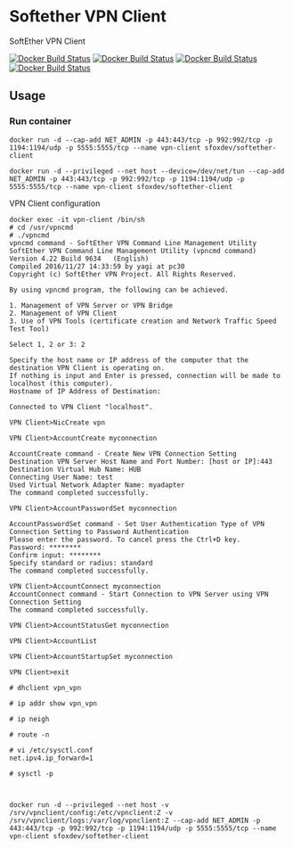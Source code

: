 # Softether VPN Client

SoftEther VPN Client

[![Docker Build Status](https://img.shields.io/docker/build/sfoxdev/softether-client.svg?style=flat-square)]()
[![Docker Build Status](https://img.shields.io/docker/automated/sfoxdev/softether-client.svg?style=flat-square)]()
[![Docker Build Status](https://img.shields.io/docker/pulls/sfoxdev/softether-client.svg?style=flat-square)]()
[![Docker Build Status](https://img.shields.io/docker/stars/sfoxdev/softether-client.svg?style=flat-square)]()

## Usage

### Run container

```
docker run -d --cap-add NET_ADMIN -p 443:443/tcp -p 992:992/tcp -p 1194:1194/udp -p 5555:5555/tcp --name vpn-client sfoxdev/softether-client
```

```
docker run -d --privileged --net host --device=/dev/net/tun --cap-add NET_ADMIN -p 443:443/tcp -p 992:992/tcp -p 1194:1194/udp -p 5555:5555/tcp --name vpn-client sfoxdev/softether-client
```
VPN Client configuration
```
docker exec -it vpn-client /bin/sh
# cd /usr/vpncmd
# ./vpncmd
vpncmd command - SoftEther VPN Command Line Management Utility
SoftEther VPN Command Line Management Utility (vpncmd command)
Version 4.22 Build 9634   (English)
Compiled 2016/11/27 14:33:59 by yagi at pc30
Copyright (c) SoftEther VPN Project. All Rights Reserved.

By using vpncmd program, the following can be achieved.

1. Management of VPN Server or VPN Bridge
2. Management of VPN Client
3. Use of VPN Tools (certificate creation and Network Traffic Speed Test Tool)

Select 1, 2 or 3: 2

Specify the host name or IP address of the computer that the destination VPN Client is operating on.
If nothing is input and Enter is pressed, connection will be made to localhost (this computer).
Hostname of IP Address of Destination:

Connected to VPN Client "localhost".

VPN Client>NicCreate vpn

VPN Client>AccountCreate myconnection

AccountCreate command - Create New VPN Connection Setting
Destination VPN Server Host Name and Port Number: [host or IP]:443
Destination Virtual Hub Name: HUB
Connecting User Name: test
Used Virtual Network Adapter Name: myadapter
The command completed successfully.

VPN Client>AccountPasswordSet myconnection

AccountPasswordSet command - Set User Authentication Type of VPN Connection Setting to Password Authentication
Please enter the password. To cancel press the Ctrl+D key.
Password: ********
Confirm input: ********
Specify standard or radius: standard
The command completed successfully.

VPN Client>AccountConnect myconnection
AccountConnect command - Start Connection to VPN Server using VPN Connection Setting
The command completed successfully.

VPN Client>AccountStatusGet myconnection

VPN Client>AccountList

VPN Client>AccountStartupSet myconnection

VPN Client>exit

# dhclient vpn_vpn

# ip addr show vpn_vpn

# ip neigh

# route -n

# vi /etc/sysctl.conf
net.ipv4.ip_forward=1

# sysctl -p



```


```
docker run -d --privileged --net host -v /srv/vpnclient/config:/etc/vpnclient:Z -v /srv/vpnclient/logs:/var/log/vpnclient:Z --cap-add NET_ADMIN -p 443:443/tcp -p 992:992/tcp -p 1194:1194/udp -p 5555:5555/tcp --name vpn-client sfoxdev/softether-client
```
